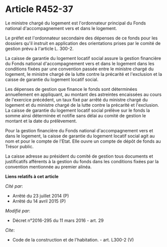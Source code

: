 # Article R452-37

Le ministre chargé du logement est l'ordonnateur principal du Fonds national d'accompagnement vers et dans le logement. 

Le préfet est l'ordonnateur secondaire des dépenses de ce fonds pour les dossiers qu'il instruit en application des
orientations prises par le comité de gestion prévu à l'article L. 300-2. 

La caisse de garantie du logement locatif social assure la gestion financière du Fonds national d'accompagnement vers et dans
le logement dans les conditions fixées par une convention passée entre le ministre chargé du logement, le ministre chargé de
la lutte contre la précarité et l'exclusion et la caisse de garantie du logement locatif social. 

Les dépenses de gestion que finance le fonds sont déterminées annuellement en appliquant, au montant des astreintes
encaissées au cours de l'exercice précédent, un taux fixé par arrêté du ministre chargé du logement et du ministre chargé de
la lutte contre la précarité et l'exclusion. La caisse de garantie du logement locatif social prélève sur le fonds la somme
ainsi déterminée et notifie sans délai au comité de gestion le montant et la date du prélèvement. 

Pour la gestion financière du Fonds national d'accompagnement vers et dans le logement, la caisse de garantie du logement
locatif social agit au nom et pour le compte de l'Etat. Elle ouvre un compte de dépôt de fonds au Trésor public. 

La caisse adresse au président du comité de gestion tous documents et justificatifs afférents à la gestion du fonds dans les
conditions fixées par la convention mentionnée au premier alinéa.

**Liens relatifs à cet article**

_Cité par_:

  - Arrêté du 23 juillet 2014 (P)
  - Arrêté du 14 avril 2015 (P)

_Modifié par_:

  - Décret n°2016-295 du 11 mars 2016 - art. 29

_Cite_:

  - Code de la construction et de l'habitation. - art. L300-2 (V)
